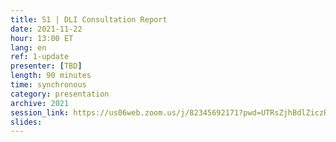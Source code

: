 ```yaml
---
title: S1 | DLI Consultation Report
date: 2021-11-22
hour: 13:00 ET
lang: en
ref: 1-update
presenter: [TBD]
length: 90 minutes
time: synchronous
category: presentation
archive: 2021
session_link: https://us06web.zoom.us/j/82345692171?pwd=UTRsZjhBdlZiczRFSWw5cTVDS1g4Zz09
slides:
---
```

